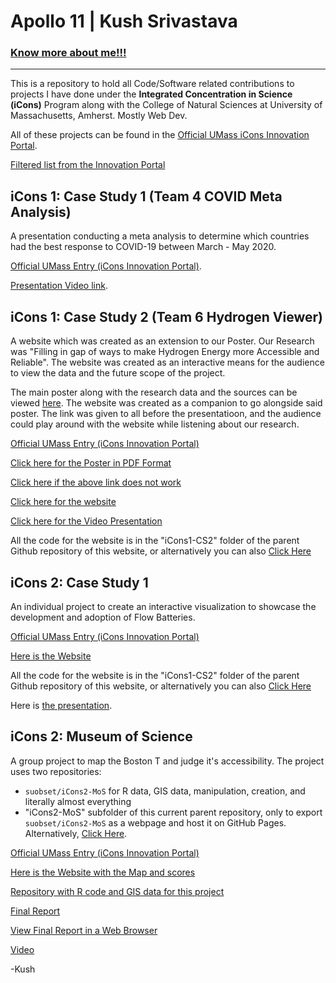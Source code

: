 # Apollo 11 | Kush Srivastava
### <a href="https://skushagra.com/">Know more about me!!!</a>

<hr>

This is a repository to hold all Code/Software related contributions to projects I have done under the <b>Integrated Concentration in Science (iCons)</b> Program along with the College of Natural Sciences at University of Massachusetts, Amherst. Mostly Web Dev. 

All of these projects can be found in the <a href="https://icons.cns.umass.edu/innovation-portal/search">Official UMass iCons Innovation Portal</a>.

<a href="https://icons.cns.umass.edu/innovation-portal/search?keywords=kushagra">Filtered list from the Innovation Portal</a>

## iCons 1: Case Study 1 (Team 4 COVID Meta Analysis)

A presentation conducting a meta analysis to determine which countries had the best response to COVID-19 between March - May 2020.

<a href="https://icons.cns.umass.edu/innovation-portal/1751-the-promise-of-hydrogen-energy">Official UMass Entry (iCons Innovation Portal)</a>.

<a href="https://youtu.be/WA1klH7U9Wo">Presentation Video link</a>.

## iCons 1: Case Study 2 (Team 6 Hydrogen Viewer)

A website which was created as an extension to our Poster. Our Research was "Filling in gap of ways to make Hydrogen Energy more Accessible and Reliable". The website was created as an interactive means for the audience to view the data and the future scope of the project. 

The main poster along with the research data and the sources can be viewed <a href="https://docs.google.com/presentation/d/1Rl3o4Oow5fyl0XPS_FKG08Z8-gC7tRm8D_qi6X6LMBE/edit?usp=sharing">here</a>. The website was created as a companion to go alongside said poster. The link was given to all before the presentatioon, and the audience could play around with the website while listening about our research.

<a href="https://icons.cns.umass.edu/innovation-portal/1751-the-promise-of-hydrogen-energy">Official UMass Entry (iCons Innovation Portal)</a>

<a href="https://raw.githubusercontent.com/suobset/iCons/main/iCons1-CS2/assets/iCons1_CS2_Poster.pdf">Click here for the Poster in PDF Format</a>

<a href="https://github.com/suobset/iCons/blob/main/iCons1-CS2/assets/iCons1_CS2_Poster.pdf">Click here if the above link does not work</a>

<a href="https://suobset.github.io/iCons/iCons1-CS2/">Click here for the website</a>

<a href="https://youtu.be/21I9cp4u-rc">Click here for the Video Presentation</a>

All the code for the website is in the "iCons1-CS2" folder of the parent Github repository of this website, or alternatively you can also <a href="https://github.com/suobset/iCons">Click Here</a>

## iCons 2: Case Study 1

An individual project to create an interactive visualization to showcase the development and adoption of Flow Batteries. 

<a href="https://icons.cns.umass.edu/innovation-portal/2125-rate-of-development-for-new-technologies-in-renewable-energy">Official UMass Entry (iCons Innovation Portal)</a>

<a href="https://suobset.github.io/iCons/iCons2-CS1/index.html">Here is the Website</a>

All the code for the website is in the "iCons1-CS2" folder of the parent Github repository of this website, or alternatively you can also <a href="https://github.com/suobset/iCons/iCons2-CS1">Click Here</a>

Here is <a href="https://youtu.be/CubmiskVxps">the presentation</a>.

## iCons 2: Museum of Science

A group project to map the Boston T and judge it's accessibility. The project uses two repositories:

* ```suobset/iCons2-MoS``` for R data, GIS data, manipulation, creation, and literally almost everything
* "iCons2-MoS" subfolder of this current parent repository, only to export ```suobset/iCons2-MoS``` as a webpage and host it on GitHub Pages. Alternatively, <a href="https://github.com/suobset/iCons/iCons2-MoS">Click Here</a>.

<a href="https://icons.cns.umass.edu/innovation-portal/2124-mapping-transportation-accessibility-in-boston">Official UMass Entry (iCons Innovation Portal)</a>

<a href="https://suobset.github.io/iCons/iCons2-MoS/index.html">Here is the Website with the Map and scores</a>

<a href="https://github.com/suobset/iCons2-MoS">Repository with R code and GIS data for this project</a>

<a href="https://raw.githubusercontent.com/suobset/iCons/main/iCons2-MoS/assets/I2E%20-%20Final%20Report.pdf">Final Report</a>

<a href="https://github.com/suobset/iCons/blob/main/iCons2-MoS/assets/I2E%20-%20Final%20Report.pdf">View Final Report in a Web Browser</a>

<a href="https://www.youtube.com/watch?v=ATjTuNsuwFk">Video</a>

-Kush
